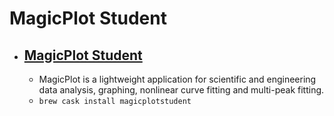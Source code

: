 # MagicPlot Student
- [MagicPlot Student](https://magicplot.com/)
  - 
  - MagicPlot is a lightweight application for scientific and engineering data analysis, graphing, nonlinear curve fitting and multi-peak fitting.
  - `brew cask install magicplotstudent`
